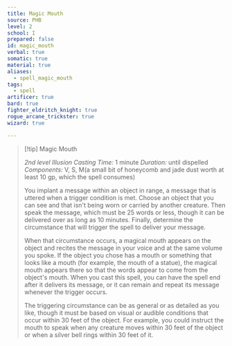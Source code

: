 ```yaml
---
title: Magic Mouth
source: PHB
level: 2
school: I
prepared: false
id: magic_mouth
verbal: true
somatic: true
material: true
aliases:
  - spell_magic_mouth
tags:
  - spell
artificer: true
bard: true
fighter_eldritch_knight: true
rogue_arcane_trickster: true
wizard: true

---
```

>[!tip] Magic Mouth
>
> *2nd level Illusion*
> *Casting Time:* 1 minute
> *Duration:* until dispelled
> *Components:* V, S, M(a small bit of honeycomb and jade dust worth at least 10 gp, which the spell consumes)
>
>You implant a message within an object in range, a message that is uttered when a trigger condition is met. Choose an object that you can see and that isn't being worn or carried by another creature. Then speak the message, which must be 25 words or less, though it can be delivered over as long as 10 minutes. Finally, determine the circumstance that will trigger the spell to deliver your message.
>
>When that circumstance occurs, a magical mouth appears on the object and recites the message in your voice and at the same volume you spoke. If the object you chose has a mouth or something that looks like a mouth (for example, the mouth of a statue), the magical mouth appears there so that the words appear to come from the object's mouth. When you cast this spell, you can have the spell end after it delivers its message, or it can remain and repeat its message whenever the trigger occurs.
>
>The triggering circumstance can be as general or as detailed as you like, though it must be based on visual or audible conditions that occur within 30 feet of the object. For example, you could instruct the mouth to speak when any creature moves within 30 feet of the object or when a silver bell rings within 30 feet of it.
>


